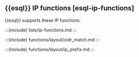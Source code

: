 ## {{esql}} IP functions [esql-ip-functions]


{{esql}} supports these IP functions:

:::{include} lists/ip-functions.md
:::


:::{include} functions/layout/cidr_match.md
:::

:::{include} functions/layout/ip_prefix.md
:::


